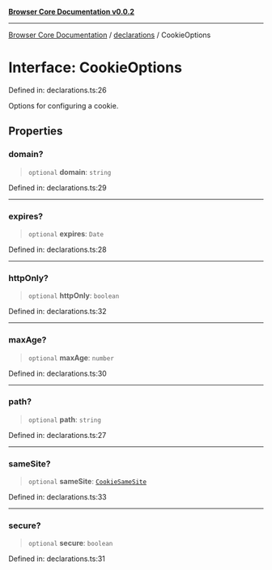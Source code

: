[**Browser Core Documentation v0.0.2**](../../README.md)

***

[Browser Core Documentation](../../modules.md) / [declarations](../README.md) / CookieOptions

# Interface: CookieOptions

Defined in: declarations.ts:26

Options for configuring a cookie.

## Properties

### domain?

> `optional` **domain**: `string`

Defined in: declarations.ts:29

***

### expires?

> `optional` **expires**: `Date`

Defined in: declarations.ts:28

***

### httpOnly?

> `optional` **httpOnly**: `boolean`

Defined in: declarations.ts:32

***

### maxAge?

> `optional` **maxAge**: `number`

Defined in: declarations.ts:30

***

### path?

> `optional` **path**: `string`

Defined in: declarations.ts:27

***

### sameSite?

> `optional` **sameSite**: [`CookieSameSite`](../enumerations/CookieSameSite.md)

Defined in: declarations.ts:33

***

### secure?

> `optional` **secure**: `boolean`

Defined in: declarations.ts:31
